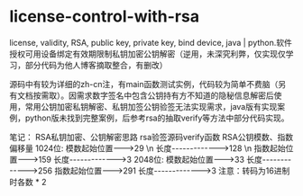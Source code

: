 # license-control-with-rsa
license, validity, RSA, public key, private key, bind device, java | python.软件授权可用设备绑定有效期限制私钥加密公钥解密（逆用，未深究利弊，仅实现仅学习，部分代码为他人博客摘取整合，有删改）

源码中有较为详细的zh-cn注，有main函数测试实例，代码较为简单不费脑（另有文档按需取）。因需求数字签名中包含公钥持有方不知道的隐秘信息解密后使用，常用公钥加密私钥解密、私钥加签公钥验签无法实现需求，java版有实现案例，python版未找到完整案例，后参考rsa的抽取verify等方法中部分代码实现。

笔记：
RSA私钥加密、公钥解密思路
rsa验签源码verify函数
RSA公钥模数、指数偏移量
1024位: 模数起始位置--->29 \n
             长度------------->128 \n
             指数起始位置--->159
             长度------------->3
2048位: 模数起始位置--->33
             长度------------->256
             指数起始位置--->291
             长度------------->3
注意：转码为16进制时各数 * 2
